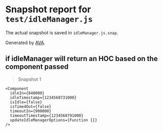 # Snapshot report for `test/idleManager.js`

The actual snapshot is saved in `idleManager.js.snap`.

Generated by [AVA](https://ava.li).

## if idleManager will return an HOC based on the component passed

> Snapshot 1

    <Component
      idleIn={840000}
      idleTimestamp={1234568731000}
      isIdle={false}
      isTimedOut={false}
      timeoutIn={900000}
      timeoutTimestamp={1234568791000}
      updateIdleManagerOptions={Function {}}
    />
